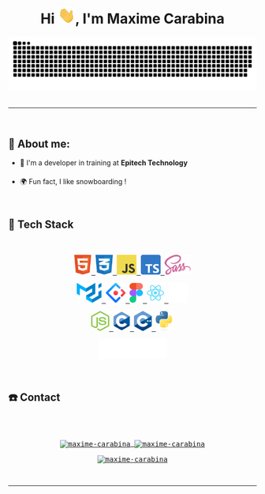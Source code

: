 <div align="center">
	<h1 align="center">Hi <img width="35" src="./assets/waving.gif">, I'm Maxime Carabina</h1>
</div>

<div align="center">
  <a href="https://github.com/maxime-carabina">
  	<img src="./assets/grid-snake.svg" alt="snake" />
	</a>
</div>

<br/>


---

<br/>

## 💬 About me:

- 🌱 I'm a developer in training at **Epitech Technology**
####
- 🌍 Fun fact, I like snowboarding !

<br />

<h2>🧮 Tech Stack</h2>
<div>
	<br />
	<samp>
		<p align="center">
			<a margin="10" href="https://developer.mozilla.org/en-US/docs/Web/HTML" target="_blank">
				<img margin="10px" height="40" src="assets/html.svg" alt="html">
			<a/>
			<a margin="10" href="https://developer.mozilla.org/en-US/docs/Web/CSS" target="_blank">
				<img margin="10px" height="40" src="assets/css.svg" alt="css">
			</a>
			<a margin="10" href="https://developer.mozilla.org/en-US/docs/Web/JavaScript" target="_blank">
				<img margin="10px" height="40" src="assets/js.svg" alt="javascript">
			</a>
			<a margin="10" href="https://www.typescriptlang.org/docs/" target="_blank">
				<img margin="10px" height="40" src="assets/ts.svg" alt="javascript">
			</a>
			<a margin="10" href="https://sass-lang.com" target="_blank">
				<img margin="10px" height="40" src="assets/sass.svg" alt="sass">
			</a>
		</p>
		<p align="center">
			<a margin="10" href="https://mui.com" target="_blank">
				<img margin="10px" height="40" src="assets/materialui.svg" alt="material ui">
			</a>
			<a margin="10" href="https://ant.design" target="_blank">
				<img margin="10px" height="40" src="assets/antd.svg" alt="ant design">
			</a>
			<a margin="10" href="https://figma.com" target="_blank">
				<img margin="10px" height="40" src="assets/figma.svg" alt="figma">
			</a>
			<a margin="10" href="https://reactjs.org" target="_blank">
				<img margin="10px" height="40" src="assets/react.svg" alt="react">
			</a>
			<a margin="10" href="https://nextjs.org" target="_blank">
				<img margin="10px" height="40" src="assets/nextjs.svg" alt="next js">
			</a>
		</p>
		<p align="center">
			<a margin="10" href="https://nodejs.org" target="_blank">
				<img margin="10px" height="40" src="assets/nodejs.svg" alt="nodejs">
			</a>
			<a margin="10" href="https://devdocs.io/c/" target="_blank">
				<img margin="10px" height="40" src="assets/c.svg" alt="c programming">
			</a>
			<a margin="10" href="https://devdocs.io/cpp/" target="_blank">
				<img margin="10px" height="40" src="assets/c++.svg" alt="c++ programming">
			</a>
			<a margin="10" href="https://devdocs.io/python~3.11/" target="_blank">
				<img margin="10px" height="40" src="assets/python.svg" alt="python">
			</a>
		</p>
		<p align="center">
			<a margin="10" href="https://nodejs.org" target="_blank">
				<img margin="10px" height="40" src="assets/express.svg" alt="express">
			</a>
		</p>
	</samp>
</div>

<br />

<h2>☎️ Contact</h2>
<div>
	<br />
	<samp>
  	<p align="center">
    	<br/>
    	<a href="https://www.linkedin.com/in/maxime-carabina/" target="blank">
				<img align="center"
    	  src="https://img.shields.io/badge/linkedin-%231DA1F2.svg?style=for-the-badge&logo=linkedin&logoColor=white"
    	  alt="maxime-carabina" height="30"/>
			</a>
    	<a href="mailto:maxime.carabina@gmail.com" target="blank">
				<img align="center"
       	src="https://img.shields.io/badge/gmail-EA4335.svg?style=for-the-badge&logo=gmail&logoColor=white"
       	alt="maxime-carabina" height="30"/>
			</a>
  	</p>
		<p align="center">
    	<a href="https://www.instagram.com/maxime_carabina/" target="blank">
				<img align="center"
       	src="https://img.shields.io/badge/instagram-%23E4405F.svg?style=for-the-badge&logo=Instagram&logoColor=white"
       	alt="maxime-carabina" height="30"/>
			</a>
    	<br>
  	</p>
	</samp>
</div>

<br />

---
